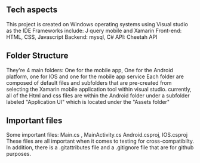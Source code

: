 ## **Tech aspects**
This project is created on Windows operating systems using Visual studio as the IDE
Frameworks include: J query mobile and Xamarin 
Front-end: HTML, CSS, Javascript 
Backend: mysql, C# 
API: Cheetah API 

## **Folder Structure**
They're 4 main folders: One for the mobile app, One for the Android platform, one for IOS and one for the mobile app service
Each folder are composed of default files and subfolders that are pre-created from selecting the Xamarin mobile application tool within visual studio. currently, all of the Html and css files
are within the Android folder under a subfolder labeled "Application UI" which is located under the "Assets folder"

## **Important files**
Some important files: Main.cs , MainActivity.cs Android.csproj, IOS.csproj
These files are all important when it comes to testing for cross-compatibilty. 
In addition, there is a .gitattributes file and a .gitignore file that are for github purposes. 
